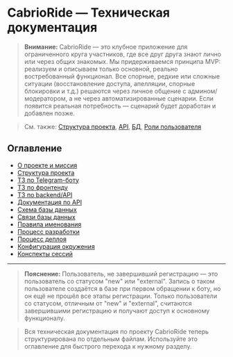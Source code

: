 # CabrioRide — Техническая документация

> **Внимание:** CabrioRide — это клубное приложение для ограниченного круга участников, где все друг друга знают лично или через общих знакомых. Мы придерживаемся принципа MVP: реализуем и описываем только основной, реально востребованный функционал. Все спорные, редкие или сложные ситуации (восстановление доступа, апелляции, спорные блокировки и т.д.) решаются через личное общение с админом/модератором, а не через автоматизированные сценарии. Если появится реальная потребность — сценарий будет доработан и добавлен позже.

> См. также: [Структура проекта](PROJECT_STRUCTURE.md), [API](API_METHODS.md), [БД](DATABASE_SCHEMA.md), [Роли пользователя](USER_ROLES.md)

## Оглавление
- [О проекте и миссия](ABOUT.md)
- [Структура проекта](PROJECT_STRUCTURE.md)
- [ТЗ по Telegram-боту](BOT_SPEC.md)
- [ТЗ по фронтенду](FRONTEND_SPEC.md)
- [ТЗ по backend/API](BACKEND_SPEC.md)
- [Документация по API](API_METHODS.md)
- [Схема базы данных](DATABASE_SCHEMA.md)
- [Связи базы данных](DATABASE_RELATIONS.md)
- [Правила именования](NAMING_CONVENTIONS.md)
- [Процесс разработки](DEVELOPMENT.md)
- [Процесс деплоя](DEPLOYMENT.md)
- [Конфигурация окружения](ENVIRONMENT.md)
- [Конспекты сессий](SESSION_NOTES.md)

---

> **Пояснение:** Пользователь, не завершивший регистрацию — это пользователь со статусом "new" или "external". Запись о таком пользователе создаётся в базе при первом обращении к боту, но он ещё не прошёл все этапы регистрации. Только пользователи со статусом, отличным от "new" и "external", считаются завершившими регистрацию и получают доступ к основному функционалу.

> Вся техническая документация по проекту CabrioRide теперь структурирована по отдельным файлам. Используйте это оглавление для быстрого перехода к нужному разделу.